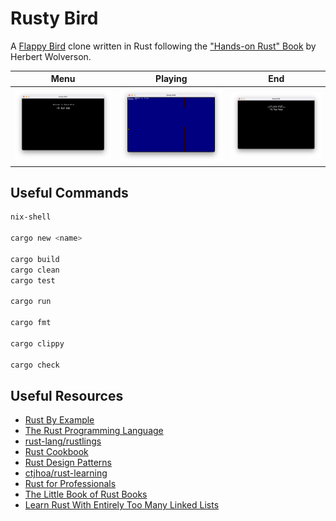 # Rusty Bird

A [Flappy Bird](https://en.wikipedia.org/wiki/Flappy_Bird) clone written in Rust following the ["Hands-on Rust" Book](https://pragprog.com/titles/hwrust/hands-on-rust) by Herbert Wolverson.

|            Menu            |             Playing              |           End            |
| :------------------------: | :------------------------------: | :----------------------: |
| ![Menu](./assets/menu.png) | ![Playing](./assets/playing.png) | ![End](./assets/end.png) |

## Useful Commands

```sh
nix-shell

cargo new <name>

cargo build
cargo clean
cargo test

cargo run

cargo fmt

cargo clippy

cargo check
```

## Useful Resources

- [Rust By Example](https://doc.rust-lang.org/rust-by-example)
- [The Rust Programming Language](https://doc.rust-lang.org/book)
- [rust-lang/rustlings](https://github.com/rust-lang/rustlings)
- [Rust Cookbook](https://rust-lang-nursery.github.io/rust-cookbook)
- [Rust Design Patterns](https://rust-unofficial.github.io/patterns)
- [ctjhoa/rust-learning](https://github.com/ctjhoa/rust-learning)
- [Rust for Professionals](https://overexact.com/rust-for-professionals)
- [The Little Book of Rust Books](https://lborb.github.io/book)
- [Learn Rust With Entirely Too Many Linked Lists](https://rust-unofficial.github.io/too-many-lists)
